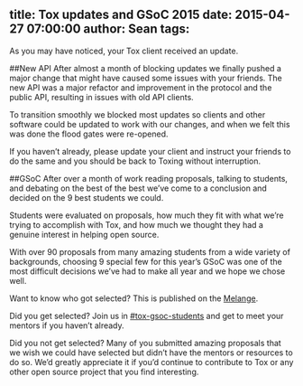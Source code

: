 title: Tox updates and GSoC 2015
date: 2015-04-27 07:00:00
author: Sean
tags:
---

As you may have noticed, your Tox client received an update.

<!-- more -->

##New API
After almost a month of blocking updates we finally pushed a major change that might have caused some issues with your friends. The new API was a major refactor and improvement in the protocol and the public API, resulting in issues with old API clients.

To transition smoothly we blocked most updates so clients and other software could be updated to work with our changes, and when we felt this was done the flood gates were re-opened.

If you haven’t already, please update your client and instruct your friends to do the same and you should be back to Toxing without interruption.

##GSoC
After over a month of work reading proposals, talking to students, and debating on the best of the best we’ve come to a conclusion and decided on the 9 best students we could.

Students were evaluated on proposals, how much they fit with what we’re trying to accomplish with Tox, and how much we thought they had a genuine interest in helping open source.

With over 90 proposals from many amazing students from a wide variety of backgrounds, choosing 9 special few for this year’s GSoC was one of the most difficult decisions we’ve had to make all year and we hope we chose well.

Want to know who got selected? This is published on the [Melange](https://www.google-melange.com/gsoc/org2/google/gsoc2015/tox).

Did you get selected? Join us in [#tox-gsoc-students](https://webchat.freenode.net/?channels=%23tox-gsoc-students) and get to meet your mentors if you haven’t already.

Did you not get selected? Many of you submitted amazing proposals that we wish we could have selected but didn’t have the mentors or resources to do so. We’d greatly appreciate it if you’d continue to contribute to Tox or any other open source project that you find interesting.
